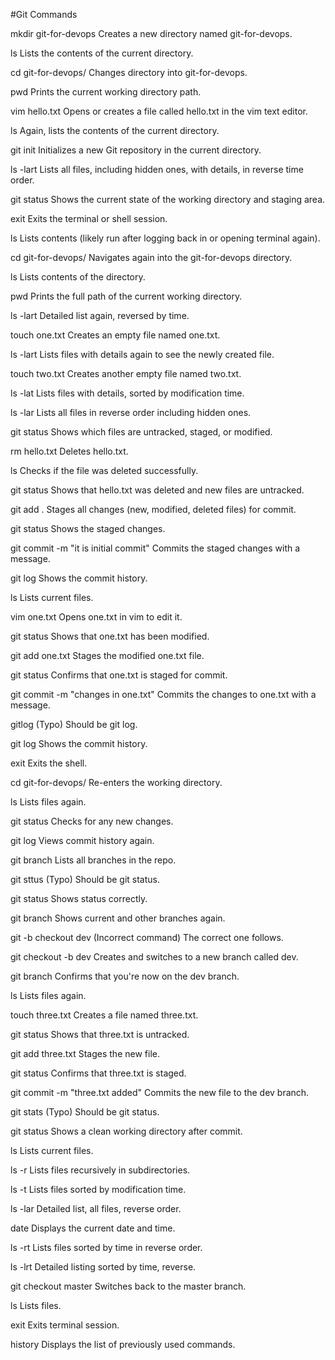 #Git Commands

mkdir git-for-devops
Creates a new directory named git-for-devops.

ls
Lists the contents of the current directory.

cd git-for-devops/
Changes directory into git-for-devops.

pwd
Prints the current working directory path.

vim hello.txt
Opens or creates a file called hello.txt in the vim text editor.

ls
Again, lists the contents of the current directory.

git init
Initializes a new Git repository in the current directory.

ls -lart
Lists all files, including hidden ones, with details, in reverse time order.

git status
Shows the current state of the working directory and staging area.

exit
Exits the terminal or shell session.

ls
Lists contents (likely run after logging back in or opening terminal again).

cd git-for-devops/
Navigates again into the git-for-devops directory.

ls
Lists contents of the directory.

pwd
Prints the full path of the current working directory.

ls -lart
Detailed list again, reversed by time.

touch one.txt
Creates an empty file named one.txt.

ls -lart
Lists files with details again to see the newly created file.

touch two.txt
Creates another empty file named two.txt.

ls -lat
Lists files with details, sorted by modification time.

ls -lar
Lists all files in reverse order including hidden ones.

git status
Shows which files are untracked, staged, or modified.

rm hello.txt
Deletes hello.txt.

ls
Checks if the file was deleted successfully.

git status
Shows that hello.txt was deleted and new files are untracked.

git add .
Stages all changes (new, modified, deleted files) for commit.

git status
Shows the staged changes.

git commit -m "it is initial commit"
Commits the staged changes with a message.

git log
Shows the commit history.

ls
Lists current files.

vim one.txt
Opens one.txt in vim to edit it.

git status
Shows that one.txt has been modified.

git add one.txt
Stages the modified one.txt file.

git status
Confirms that one.txt is staged for commit.

git commit -m "changes in one.txt"
Commits the changes to one.txt with a message.

gitlog
(Typo) Should be git log.

git log
Shows the commit history.

exit
Exits the shell.

cd git-for-devops/
Re-enters the working directory.

ls
Lists files again.

git status
Checks for any new changes.

git log
Views commit history again.

git branch
Lists all branches in the repo.

git sttus
(Typo) Should be git status.

git status
Shows status correctly.

git branch
Shows current and other branches again.

git -b checkout dev
(Incorrect command) The correct one follows.

git checkout -b dev
Creates and switches to a new branch called dev.

git branch
Confirms that you're now on the dev branch.

ls
Lists files again.

touch three.txt
Creates a file named three.txt.

git status
Shows that three.txt is untracked.

git add three.txt
Stages the new file.

git status
Confirms that three.txt is staged.

git commit -m "three.txt added"
Commits the new file to the dev branch.

git stats
(Typo) Should be git status.

git status
Shows a clean working directory after commit.

ls
Lists current files.

ls -r
Lists files recursively in subdirectories.

ls -t
Lists files sorted by modification time.

ls -lar
Detailed list, all files, reverse order.

date
Displays the current date and time.

ls -rt
Lists files sorted by time in reverse order.

ls -lrt
Detailed listing sorted by time, reverse.

git checkout master
Switches back to the master branch.

ls
Lists files.

exit
Exits terminal session.

history
Displays the list of previously used commands.
